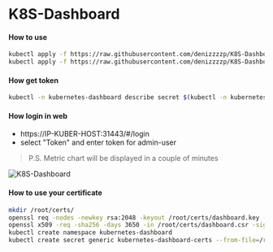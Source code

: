 # K8S-Dashboard

#### How to use
```sh
kubectl apply -f https://raw.githubusercontent.com/denizzzzp/K8S-Dashboard/master/dashboard-2.0.0-rc2.yml
kubectl apply -f https://raw.githubusercontent.com/denizzzzp/K8S-Dashboard/master/metrics-server.yml
```

#### How get token
```sh
kubectl -n kubernetes-dashboard describe secret $(kubectl -n kubernetes-dashboard get secret | grep admin-user | awk '{print $1}')
```

#### How login in web

  - https://IP-KUBER-HOST:31443/#/login
  - select "Token" and enter token for admin-user

> P.S. Metric chart will be displayed in a couple of minutes

![K8S-Dashboard](https://image.prntscr.com/image/_OJmIFOzRnCr9O1tLWb2tQ.png)


#### How to use your certificate
```sh
mkdir /root/certs/
openssl req -nodes -newkey rsa:2048 -keyout /root/certs/dashboard.key -out /root/certs/dashboard.csr -subj "/C=/ST=/L=/O=/OU=/CN=kuber.dashboard"
openssl x509 -req -sha256 -days 3650 -in /root/certs/dashboard.csr -signkey /root/certs/dashboard.key -out /root/certs/dashboard.crt
kubectl create namespace kubernetes-dashboard
kubectl create secret generic kubernetes-dashboard-certs --from-file=/root/certs -n kubernetes-dashboard
```